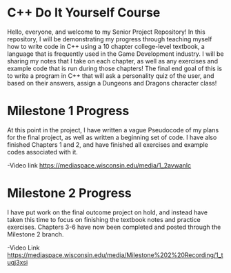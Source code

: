 # C++ Do It Yourself Course

Hello, everyone, and welcome to my Senior Project Repository! In this repository, I will be demonstrating my progress through teaching myself how to write code in C++ using a 10 chapter college-level textbook, a language that is frequently used in the Game Development industry. I will be sharing my notes that I take on each chapter, as well as any exercises and example code that is run during those chapters! The final end goal of this is to write a program in C++ that will ask a personality quiz of the user, and based on their answers, assign a Dungeons and Dragons character class!

# Milestone 1 Progress

At this point in the project, I have written a vague Pseudocode of my plans for the final project, as well as written a beginning set of code. I have also finished Chapters 1 and 2, and have finished all exercises and example codes associated with it.

-Video link
https://mediaspace.wisconsin.edu/media/1_2avwanlc


# Milestone 2 Progress

I have put work on the final outcome project on hold, and instead have taken this time to focus on finishing the textbook notes and practice exercises. Chapters 3-6 have now been completed and posted through the Milestone 2 branch.

-Video Link
https://mediaspace.wisconsin.edu/media/Milestone%202%20Recording/1_tuqj3xsi

